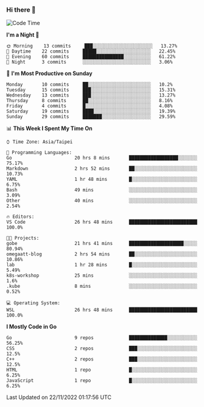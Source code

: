 ### Hi there 👋

<!--START_SECTION:waka-->
![Code Time](http://img.shields.io/badge/Code%20Time-603%20hrs%2055%20mins-blue)

**I'm a Night 🦉** 

```text
🌞 Morning    13 commits     ███░░░░░░░░░░░░░░░░░░░░░░   13.27% 
🌆 Daytime    22 commits     █████░░░░░░░░░░░░░░░░░░░░   22.45% 
🌃 Evening    60 commits     ███████████████░░░░░░░░░░   61.22% 
🌙 Night      3 commits      ░░░░░░░░░░░░░░░░░░░░░░░░░   3.06%

```
📅 **I'm Most Productive on Sunday** 

```text
Monday       10 commits     ██░░░░░░░░░░░░░░░░░░░░░░░   10.2% 
Tuesday      15 commits     ███░░░░░░░░░░░░░░░░░░░░░░   15.31% 
Wednesday    13 commits     ███░░░░░░░░░░░░░░░░░░░░░░   13.27% 
Thursday     8 commits      ██░░░░░░░░░░░░░░░░░░░░░░░   8.16% 
Friday       4 commits      █░░░░░░░░░░░░░░░░░░░░░░░░   4.08% 
Saturday     19 commits     ████░░░░░░░░░░░░░░░░░░░░░   19.39% 
Sunday       29 commits     ███████░░░░░░░░░░░░░░░░░░   29.59%

```


📊 **This Week I Spent My Time On** 

```text
⌚︎ Time Zone: Asia/Taipei

💬 Programming Languages: 
Go                       20 hrs 8 mins       ██████████████████░░░░░░░   75.17% 
Markdown                 2 hrs 52 mins       ██░░░░░░░░░░░░░░░░░░░░░░░   10.73% 
YAML                     1 hr 48 mins        █░░░░░░░░░░░░░░░░░░░░░░░░   6.75% 
Bash                     49 mins             ░░░░░░░░░░░░░░░░░░░░░░░░░   3.09% 
Other                    40 mins             ░░░░░░░░░░░░░░░░░░░░░░░░░   2.54%

🔥 Editors: 
VS Code                  26 hrs 48 mins      █████████████████████████   100.0%

🐱‍💻 Projects: 
gobe                     21 hrs 41 mins      ████████████████████░░░░░   80.94% 
omegaatt-blog            2 hrs 54 mins       ██░░░░░░░░░░░░░░░░░░░░░░░   10.86% 
lab                      1 hr 28 mins        █░░░░░░░░░░░░░░░░░░░░░░░░   5.49% 
k8s-workshop             25 mins             ░░░░░░░░░░░░░░░░░░░░░░░░░   1.6% 
.kube                    8 mins              ░░░░░░░░░░░░░░░░░░░░░░░░░   0.52%

💻 Operating System: 
WSL                      26 hrs 48 mins      █████████████████████████   100.0%

```

**I Mostly Code in Go** 

```text
Go                       9 repos             ██████████████░░░░░░░░░░░   56.25% 
CSS                      2 repos             ███░░░░░░░░░░░░░░░░░░░░░░   12.5% 
C++                      2 repos             ███░░░░░░░░░░░░░░░░░░░░░░   12.5% 
HTML                     1 repo              █░░░░░░░░░░░░░░░░░░░░░░░░   6.25% 
JavaScript               1 repo              █░░░░░░░░░░░░░░░░░░░░░░░░   6.25%

```



 Last Updated on 22/11/2022 01:17:56 UTC
<!--END_SECTION:waka-->

<!--
**omegaatt36/omegaatt36** is a ✨ _special_ ✨ repository because its `README.md` (this file) appears on your GitHub profile.

Here are some ideas to get you started:

- 🔭 I’m currently working on ...
- 🌱 I’m currently learning ...
- 👯 I’m looking to collaborate on ...
- 🤔 I’m looking for help with ...
- 💬 Ask me about ...
- 📫 How to reach me: ...
- 😄 Pronouns: ...
- ⚡ Fun fact: ...
-->
